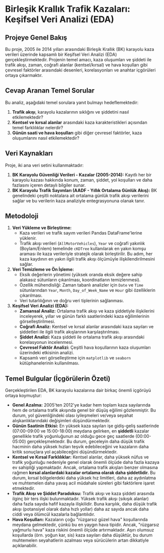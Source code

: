 # Birleşik Krallık Trafik Kazaları: Keşifsel Veri Analizi (EDA)

## Projeye Genel Bakış

Bu proje, 2005 ile 2014 yılları arasındaki Birleşik Krallık (BK) karayolu kaza verileri üzerinde kapsamlı bir Keşifsel Veri Analizi (EDA) gerçekleştirmektedir. Projenin temel amacı, kaza oluşumları ve şiddeti ile trafik akışı, zaman, coğrafi alanlar (kentsel/kırsal) ve hava koşulları gibi çevresel faktörler arasındaki desenleri, korelasyonları ve anahtar içgörüleri ortaya çıkarmaktır.

## Cevap Aranan Temel Sorular

Bu analiz, aşağıdaki temel sorulara yanıt bulmayı hedeflemektedir:

1.  **Trafik akışı**, karayolu kazalarının sıklığını ve şiddetini nasıl etkilemektedir?
2.  **Kentsel ve kırsal alanlar** arasındaki kaza karakteristikleri açısından temel farklılıklar nelerdir?
3.  **Günün saati ve hava koşulları** gibi diğer çevresel faktörler, kaza oluşumlarını nasıl etkilemektedir?

## Veri Kaynakları

Proje, iki ana veri setini kullanmaktadır:

1.  **BK Karayolu Güvenliği Verileri - Kazalar (2005-2014):** Kayıtlı her bir karayolu kazası hakkında konum, zaman, şiddet, yol koşulları ve daha fazlasını içeren detaylı bilgiler sunar.
2.  **BK Karayolu Trafik Sayımları (AADF - Yıllık Ortalama Günlük Akış):** BK genelindeki çeşitli noktalara ait ortalama günlük trafik akışı verilerini sağlar ve bu verilerin kaza analiziyle entegrasyonuna olanak tanır.

## Metodoloji

1.  **Veri Yükleme ve Birleştirme:**
    * Kaza verileri ve trafik sayım verileri Pandas DataFrame'lerine yüklenir.
    * Trafik akışı verileri (`AllMotorVehicles`), `Year` ve coğrafi yakınlık (Boylam/Enlem) temelinde `cKDTree` kullanılarak en yakın komşu araması ile kaza verileriyle stratejik olarak birleştirilir. Bu adım, her kaza kaydının en yakın ilgili trafik akışı ölçümüyle ilişkilendirilmesini sağlar.
2.  **Veri Temizleme ve Ön İşleme:**
    * Eksik değerlerin yönetimi (yüksek oranda eksik değere sahip alakasız sütunların çıkarılması, koordinatların temizlenmesi).
    * Özellik mühendisliği: Zaman tabanlı analizler için `Date` ve `Time` sütunlarından `Year`, `Month`, `Day_of_Week_Name` ve `Hour` gibi özelliklerin çıkarılması.
    * Veri tutarlılığının ve doğru veri tiplerinin sağlanması.
3.  **Keşifsel Veri Analizi (EDA):**
    * **Zamansal Analiz:** Ortalama trafik akışı ve kaza şiddetiyle ilişkilerini inceleyerek, yıllar ve günün farklı saatlerindeki kaza eğilimlerinin görselleştirilmesi.
    * **Coğrafi Analiz:** Kentsel ve kırsal alanlar arasındaki kaza sayıları ve şiddetleri ile ilgili trafik akışlarının karşılaştırılması.
    * **Şiddet Analizi:** Kaza şiddeti ile ortalama trafik akışı arasındaki korelasyonun incelenmesi.
    * **Çevresel Faktör Analizi:** Çeşitli hava koşullarının kaza oluşumları üzerindeki etkisinin analizi.
    * Kapsamlı veri görselleştirme için `matplotlib` ve `seaborn` kütüphanelerinin kullanılması.

## Temel Bulgular (İçgörülerin Özeti)

Gerçekleştirilen EDA, BK karayolu kazalarına dair birkaç önemli içgörüyü ortaya koymuştur:

* **Genel Azalma:** 2005'ten 2012'ye kadar hem toplam kaza sayılarında hem de ortalama trafik akışında genel bir düşüş eğilimi gözlenmiştir. Bu durum, yol güvenliğindeki olası iyileşmeleri ve/veya seyahat alışkanlıklarındaki değişimleri düşündürmektedir.
* **Günün Saatinin Etkisi:** En yüksek kaza sayıları işe gidiş-geliş saatlerinde (07:00-09:00 ve 15:00-18:00) meydana gelirken, en **şiddetli** kazalar genellikle trafik yoğunluğunun az olduğu gece geç saatlerde (00:00-05:00) gerçekleşmektedir. Bu durum, geceleyin daha düşük trafik hacminin daha yüksek hızları teşvik edebileceğini ve kazaların daha kritik sonuçlara yol açabileceğini düşündürmektedir.
* **Kentsel ve Kırsal Farklılıklar:** Kentsel alanlar, daha yüksek nüfus ve trafik yoğunluğu nedeniyle genel olarak önemli ölçüde daha fazla kazaya ev sahipliği yapmaktadır. Ancak, ortalama trafik akışları benzer olmasına rağmen **kırsal alanlardaki kazalar ortalama olarak daha şiddetlidir.** Bu durum, kırsal bölgelerdeki daha yüksek hız limitleri, daha az aydınlatma ve muhtemelen daha yavaş acil müdahale süreleri gibi faktörlere işaret etmektedir.
* **Trafik Akışı ve Şiddet Paradoksu:** Trafik akışı ve kaza şiddeti arasında ilginç bir ters ilişki bulunmaktadır. Yüksek trafik akışı (sıkışık alanlar) daha fazla sayıda hafif kazayla ilişkilidir. Buna karşılık, daha düşük trafik akışı (potansiyel olarak daha hızlı yollar) daha az sayıda ancak daha ciddi veya ölümcül kazalarla bağlantılıdır.
* **Hava Koşulları:** Kazaların çoğu "rüzgarsız güzel hava" koşullarında meydana gelmektedir, çünkü bu en yaygın hava tipidir. Ancak, "rüzgarsız yağmurlu hava" kaza riskini önemli ölçüde artırmaktadır. Aşırı olumsuz koşullarda (örn. yoğun kar, sis) kaza sayıları daha düşüktür, bu durum muhtemelen seyahatlerin azalması veya sürücülerin artan dikkatiyle açıklanabilir.
